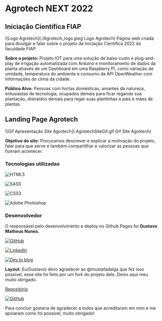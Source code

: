# Agrotech NEXT 2022

## Iniciação Científica FIAP
![Logo Agrotech](./Agrotech_logo.jpeg Logo Agrotech)
Página web criada para divulgar e falar sobre o projeto da Iniciação Científica 2022 da faculdade FIAP.

**Sobre o projeto:** Projeto IOT para uma solução de baixo custo e plug-and-play de irrigação automatizada com Arduino e monitoramento de dados da planta através de um Dashboard em uma Raspberry PI, como variação de umidade, temperatura do ambiente e consumo da API OpenWeather com informações do clima da cidade.

**Público Alvo:** Pessoas com hortas domésticas, amantes da natureza, entusiastas de tecnologia, ocupados demais para ficar regando sua plantação, distraídos demais para regar suas plantinhas e pais e mães de plantas.


## Landing Page Agrotech

![Gif Apresentação Site Agrotech](.AgrotechSiteGif.gif Gif Site Agrotech)

**Objetivo do site:** Procuramos descrever e explicar a motivação do projeto, falar para que serve e também compartilhar e valorizar as pessoas que fizeram acontecer.

### Tecnologias utilizadas
![HTML5](https://img.shields.io/badge/html5-%23E34F26.svg?style=for-the-badge&logo=html5&logoColor=white)

![SASS](https://img.shields.io/badge/SASS-hotpink.svg?style=for-the-badge&logo=SASS&logoColor=white)

![CSS3](https://img.shields.io/badge/css3-%231572B6.svg?style=for-the-badge&logo=css3&logoColor=white)

![Adobe Photoshop](https://img.shields.io/badge/adobe%20photoshop-%2331A8FF.svg?style=for-the-badge&logo=adobe%20photoshop&logoColor=white)

### Desenvolvedor
O responsável pelo desenvolvimento e deploy no Github Pages foi **Gustavo Matheus Nunes**.

[![GitHub](https://img.shields.io/badge/github-%23121011.svg?style=for-the-badge&logo=github&logoColor=white)](https://github.com/nwrn)

[![LinkedIn](https://img.shields.io/badge/linkedin-%230077B5.svg?style=for-the-badge&logo=linkedin&logoColor=white)](https://linkedin.com/in/gmatheus)

[![Dev.to blog](https://img.shields.io/badge/dev.to-0A0A0A?style=for-the-badge&logo=dev.to&logoColor=white)](https://dev.to/newren)

**Layout:** Eu(Gustavo) devo agradecer ao @mustafadalga que fez isso possível, esse site foi feito por um fork do projeto dele. Deixo aqui meu muito obrigado.

[Repositório](https://github.com/mustafadalga/farm-landing-page)

[![GitHub](https://img.shields.io/badge/github-%23121011.svg?style=for-the-badge&logo=github&logoColor=white)](https://github.com/mustafadalga)


Para concluir gostaria de agradecer a todos que acreditaram em mim e me apoiaram como foi possível, muito obrigado!
